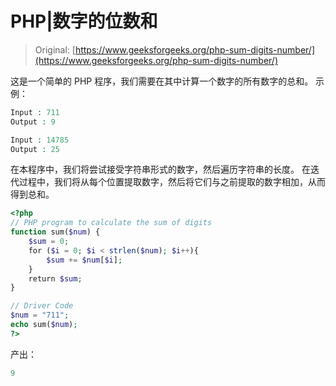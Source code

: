 # PHP|数字的位数和

> Original: [https://www.geeksforgeeks.org/php-sum-digits-number/](https://www.geeksforgeeks.org/php-sum-digits-number/)

这是一个简单的 PHP 程序，我们需要在其中计算一个数字的所有数字的总和。
示例：

```php
Input : 711 
Output : 9

Input : 14785
Output : 25

```

在本程序中，我们将尝试接受字符串形式的数字，然后遍历字符串的长度。 在迭代过程中，我们将从每个位置提取数字，然后将它们与之前提取的数字相加，从而得到总和。

```php
<?php
// PHP program to calculate the sum of digits
function sum($num) {
    $sum = 0;
    for ($i = 0; $i < strlen($num); $i++){
        $sum += $num[$i];
    }
    return $sum;
}

// Driver Code
$num = "711";
echo sum($num);
?>
```

产出：

```php
9

```